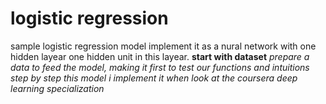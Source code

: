 # logistic regression  
sample logistic regression model implement it as a nural network with one hidden layear one hidden unit in this layear.
**start with dataset**
*prepare a data to feed the model, making it first to test our functions and intuitions step by step*
*this model i implement it when look at the coursera deep learning specialization*

